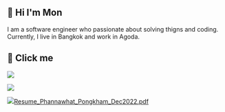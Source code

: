
## 🚀 Hi I'm Mon
I am a software engineer who passionate about solving thigns and coding.
Currently, I live in Bangkok and work in Agoda.


## 🔗 Click me
[![](https://img.shields.io/badge/linkedin-0A66C2?style=for-the-badge&logo=linkedin&logoColor=white)](https://www.linkedin.com/)

[![](https://img.shields.io/badge/ieee-infocom%202022-orange?style=for-the-badge&logoColor=white)](https://ieeexplore.ieee.org/document/9163043)

[![](https://img.shields.io/badge/Resume-ppongkham-green?style=for-the-badge)](https://ieeexplore.ieee.org/document/9163043)[Resume_Phannawhat_Pongkham_Dec2022.pdf](https://github.com/ppongkham/ppongkham/files/10145954/Resume_Phannawhat_Pongkham_Dec2022.pdf)
